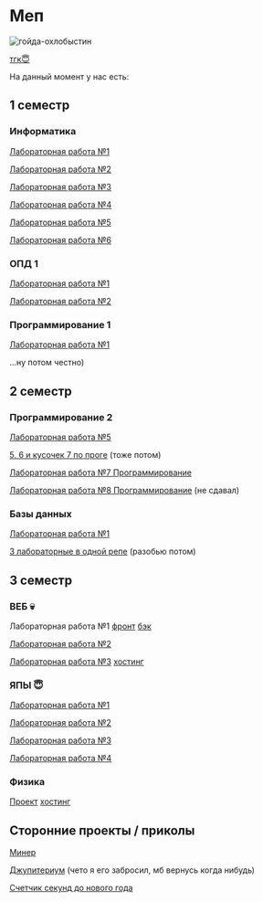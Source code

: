 # Меп

![гойда-охлобыстин](https://github.com/user-attachments/assets/2fd62a5e-5be3-4860-999e-6a07e8aaa8eb)

[тгк😇](https://t.me/bawdyPlace)

На данный момент у нас есть:

## 1 семестр

### Информатика

[Лабораторная работа №1](https://github.com/deadxraver/Inf1)

[Лабораторная работа №2](https://github.com/deadxraver/Inf2)

[Лабораторная работа №3](https://github.com/deadxraver/Inf3)

[Лабораторная работа №4](https://github.com/deadxraver/Inf4)

[Лабораторная работа №5](https://github.com/deadxraver/Inf5)

[Лабораторная работа №6](https://github.com/deadxraver/Inf6)

### ОПД 1

[Лабораторная работа №1](https://github.com/deadxraver/OPD1)

[Лабораторная работа №2](https://github.com/deadxraver/OPD2)

### Программирование 1

[Лабораторная работа №1](https://github.com/deadxraver/Prog1)

...ну потом честно)

## 2 семестр

### Программирование 2

[Лабораторная работа №5](https://github.com/deadxraver/Prog5)

[5, 6 и кусочек 7 по проге](https://github.com/deadxraver/Programming)
(тоже потом)

[Лабораторная работа №7 Программирование](https://github.com/deadxraver/Prog7)

[Лабораторная работа №8 Программирование](https://github.com/deadxraver/Prog8) (не сдавал)

### Базы данных

[Лабораторная работа №1](https://github.com/deadxraver/DB1)

[3 лабораторные в одной репе](https://github.com/deadxraver/DataBase)
(разобью потом)

## 3 семестр

### ВЕБ 💀

Лабораторная работа №1 [фронт](https://github.com/deadxraver/WEB-LAB1) [бэк](https://github.com/deadxraver/WEB-LAB1-BACKEND)

[Лабораторная работа №2](https://github.com/deadxraver/WEB-LAB2)

[Лабораторная работа №3](https://github.com/deadxraver/WEB3) [хостинг](http://super-shershni.ru:18080/WEB3)

### ЯПЫ 😇

[Лабораторная работа №1](https://github.com/deadxraver/PL-Lab1)

[Лабораторная работа №2](https://github.com/deadxraver/PL-Lab2)

[Лабораторная работа №3](https://github.com/deadxraver/PL-Lab3)

[Лабораторная работа №4](https://github.com/deadxraver/PL-Lab4)

### Физика

[Проект](https://github.com/deadxraver/PHYSICS) [хостинг](http://super-shershni.ru:3000)

## Сторонние проекты / приколы

[Минер](https://github.com/deadxraver/GUI-Minesweaper)

[Джупитериум](https://github.com/deadxraver/Jupiterium) (чето я его забросил, мб вернусь когда нибудь)

[Счетчик секунд до нового года](https://github.com/deadxraver/GUI-New-Year-Countdown)
